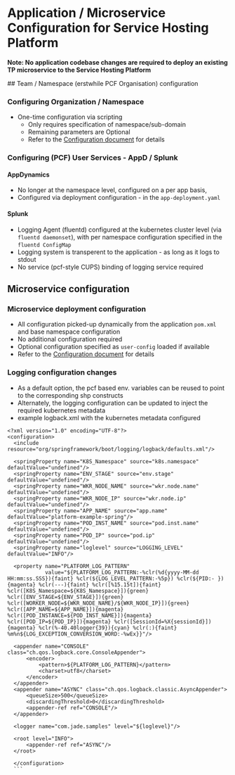 # Application / Microservice Configuration for Service Hosting Platform


**Note: No application codebase changes are required to deploy an existing TP microservice to the Service Hosting Platform**

## Team / Namespace  (erstwhile PCF Organisation) configuration

### Configuring Organization / Namespace
  * One-time configuration via scripting
    * Only requires specification of namespace/sub-domain
    * Remaining parameters are Optional
    * Refer to the [Configuration document](./7.shp-config.md) for details

### Configuring (PCF) User Services - AppD / Splunk

#### AppDynamics
  * No longer at the namespace level, configured on a per app basis,
  * Configured via deployment configuration - in the `app-deployment.yaml`


#### Splunk
  * Logging Agent (fluentd) configured at the kubernetes cluster level (via `fluentd daemonset`), with per namespace configuration specified in the `fluentd ConfigMap`
  * Logging system is transperent to the application - as long as it logs to stdout
  * No service (pcf-style CUPS) binding of logging service required



## Microservice configuration

### Microservice deployment configuration
  * All configuration picked-up dynamically from the application `pom.xml` and base namespace configuration
  * No additional configuration required
  * Optional configuration specified as `user-config` loaded if available
  * Refer to the [Configuration document](./7.shp-config.md) for details

### Logging configuration changes
  * As a default option, the pcf based env. variables can be reused to point to the corresponding shp constructs
  * Alternately, the logging configuration can be updated to inject the required kubernetes metadata
  * example logback.xml with the kubernetes metadata configured

  ```
  <?xml version="1.0" encoding="UTF-8"?>
  <configuration>
    <include resource="org/springframework/boot/logging/logback/defaults.xml"/>

    <springProperty name="K8S_Namespace" source="k8s.namespace" defaultValue="undefined"/>
    <springProperty name="ENV_STAGE" source="env.stage" defaultValue="undefined"/>
    <springProperty name="WKR_NODE_NAME" source="wkr.node.name" defaultValue="undefined"/>
    <springProperty name="WKR_NODE_IP" source="wkr.node.ip" defaultValue="undefined"/>
    <springProperty name="APP_NAME" source="app.name" defaultValue="platform-example-spring"/>
    <springProperty name="POD_INST_NAME" source="pod.inst.name" defaultValue="undefined"/>
    <springProperty name="POD_IP" source="pod.ip" defaultValue="undefined"/>
    <springProperty name="loglevel" source="LOGGING_LEVEL" defaultValue="INFO"/>

    <property name="PLATFORM_LOG_PATTERN"
              value="${PLATFORM_LOG_PATTERN:-%clr(%d{yyyy-MM-dd HH:mm:ss.SSS}){faint} %clr(${LOG_LEVEL_PATTERN:-%5p}) %clr(${PID:- }){magenta} %clr(---){faint} %clr([%15.15t]){faint} %clr([K8S_Namespace=${K8S_Namespace}]){green} %clr([ENV_STAGE=${ENV_STAGE}]){green} %clr([WORKER_NODE=${WKR_NODE_NAME}/${WKR_NODE_IP}]){green} %clr([APP_NAME=${APP_NAME}]){magenta} %clr([POD_INSTANCE=${POD_INST_NAME}]){magenta} %clr([POD_IP=${POD_IP}]){magenta} %clr([SessionId=%X{sessionId}]){magenta} %clr(%-40.40logger{39}){cyan} %clr(:){faint} %m%n${LOG_EXCEPTION_CONVERSION_WORD:-%wEx}}"/>

    <appender name="CONSOLE" class="ch.qos.logback.core.ConsoleAppender">
        <encoder>
            <pattern>${PLATFORM_LOG_PATTERN}</pattern>
            <charset>utf8</charset>
        </encoder>
    </appender>
    <appender name="ASYNC" class="ch.qos.logback.classic.AsyncAppender">
        <queueSize>500</queueSize>
        <discardingThreshold>0</discardingThreshold>
        <appender-ref ref="CONSOLE"/>
    </appender>

    <logger name="com.jade.samples" level="${loglevel}"/>

    <root level="INFO">
        <appender-ref ref="ASYNC"/>
    </root>

    </configuration>
    ```
